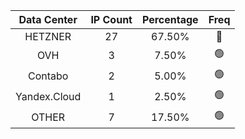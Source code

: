 | Data Center | IP Count | Percentage | Freq |
|:------------:|:--------:|:-----------:|:-----:|
| HETZNER | 27 | 67.50% | 🔴 |
| OVH | 3 | 7.50% | 🟢 |
| Contabo | 2 | 5.00% | 🟢 |
| Yandex.Cloud | 1 | 2.50% | 🟢 |
| OTHER | 7 | 17.50% | 🟢 |
